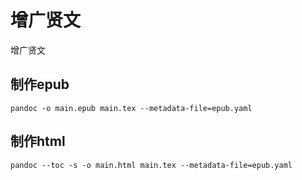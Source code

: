 # 增广贤文
增广贤文



## 制作epub

```
pandoc -o main.epub main.tex --metadata-file=epub.yaml
```

## 制作html

```
pandoc --toc -s -o main.html main.tex --metadata-file=epub.yaml
```

